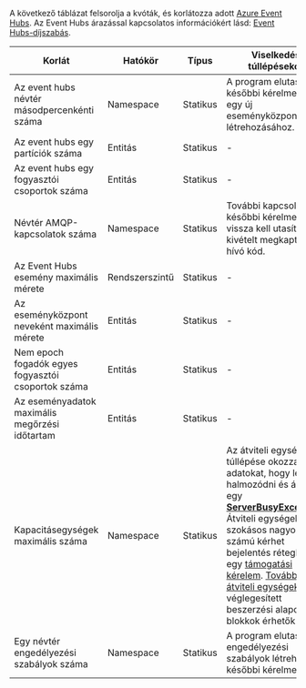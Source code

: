 A következő táblázat felsorolja a kvóták, és korlátozza adott [Azure Event Hubs](https://azure.microsoft.com/services/event-hubs/). Az Event Hubs árazással kapcsolatos információkért lásd: [Event Hubs-díjszabás](https://azure.microsoft.com/pricing/details/event-hubs/).

| Korlát | Hatókör | Típus | Viselkedés túllépésekor | Érték |
| --- | --- | --- | --- | --- |
| Az event hubs névtér másodpercenkénti száma |Namespace |Statikus |A program elutasítja későbbi kérelmeket egy új eseményközpont létrehozásához. |10 |
| Az event hubs egy partíciók száma |Entitás |Statikus |- |32 |
| Az event hubs egy fogyasztói csoportok száma |Entitás |Statikus |- |20 |
| Névtér AMQP-kapcsolatok száma |Namespace |Statikus |További kapcsolatokat későbbi kérelmek vissza kell utasítani, és kivételt megkapta a hívó kód. |5,000 |
| Az Event Hubs esemény maximális mérete|Rendszerszintű |Statikus |- |256 KB |
| Az eseményközpont neveként maximális mérete |Entitás |Statikus |- |50 karakter hosszú lehet |
| Nem epoch fogadók egyes fogyasztói csoportok száma |Entitás |Statikus |- |5 |
| Az eseményadatok maximális megőrzési időtartam |Entitás |Statikus |- |1-7 nap |
| Kapacitásegységek maximális száma |Namespace |Statikus |Az átviteli egység túllépése okozza az adatokat, hogy lehet halmozódni és állít elő, egy  **[ServerBusyException](/dotnet/api/microsoft.servicebus.messaging.serverbusyexception)**. Átviteli egységek a szokásos nagyobb számú kérhet bejelentés réteghez egy [támogatási kérelem](/azure/azure-supportability/how-to-create-azure-support-request). [További átviteli egységek](../articles/event-hubs/event-hubs-auto-inflate.md) véglegesített beszerzési alapon 20 blokkok érhetők el. |20 |
| Egy névtér engedélyezési szabályok száma |Namespace|Statikus |A program elutasítja az engedélyezési szabályok létrehozása későbbi kérelmeket.|12 |
